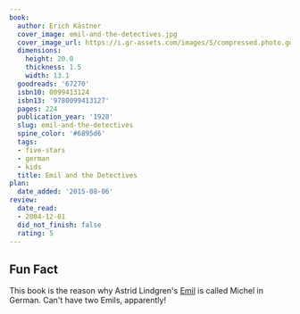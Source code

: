 ```yaml
---
book:
  author: Erich Kästner
  cover_image: emil-and-the-detectives.jpg
  cover_image_url: https://i.gr-assets.com/images/S/compressed.photo.goodreads.com/books/1347878822l/67270.jpg
  dimensions:
    height: 20.0
    thickness: 1.5
    width: 13.1
  goodreads: '67270'
  isbn10: 0099413124
  isbn13: '9780099413127'
  pages: 224
  publication_year: '1928'
  slug: emil-and-the-detectives
  spine_color: '#6895d6'
  tags:
  - five-stars
  - german
  - kids
  title: Emil and the Detectives
plan:
  date_added: '2015-08-06'
review:
  date_read:
  - 2004-12-01
  did_not_finish: false
  rating: 5
---
```


## Fun Fact

This book is the reason why Astrid Lindgren's [Emil](/astrid-Lindgren/emil-in-the-soup-tureen) is called Michel in
German. Can't have two Emils, apparently!
